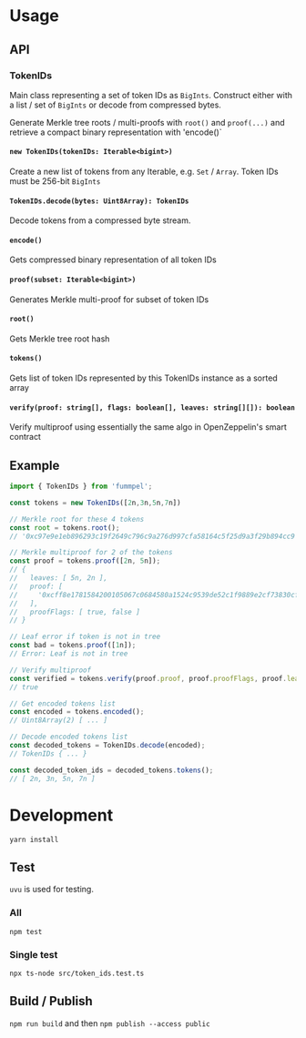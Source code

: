 # Usage

## API

### TokenIDs
Main class representing a set of token IDs as `BigInts`. Construct either with a list / set of
`BigInts` or decode from compressed bytes.

Generate Merkle tree roots / multi-proofs with `root()` and `proof(...)` and retrieve a compact
binary representation with 'encode()`

#### `new TokenIDs(tokenIDs: Iterable<bigint>)`
Create a new list of tokens from any Iterable, e.g. `Set` / `Array`. Token IDs must be 256-bit `BigInts`

#### `TokenIDs.decode(bytes: Uint8Array): TokenIDs`
Decode tokens from a compressed byte stream.

#### `encode()`
Gets compressed binary representation of all token IDs

#### `proof(subset: Iterable<bigint>)`
Generates Merkle multi-proof for subset of token IDs

#### `root()`
Gets Merkle tree root hash

#### `tokens()`
Gets list of token IDs represented by this TokenIDs instance as a sorted array

#### `verify(proof: string[], flags: boolean[], leaves: string[][]): boolean`
Verify multiproof using essentially the same algo in OpenZeppelin's smart contract

## Example
```ts
import { TokenIDs } from 'fummpel';

const tokens = new TokenIDs([2n,3n,5n,7n])

// Merkle root for these 4 tokens
const root = tokens.root();
// '0xc97e9e1eb896293c19f2649c796c9a276d997cfa58164c5f25d9a3f29b894cc9'

// Merkle multiproof for 2 of the tokens
const proof = tokens.proof([2n, 5n]);
// {
//   leaves: [ 5n, 2n ],
//   proof: [
//     '0xcff8e1781584200105067c0684580a1524c9539de52c1f9889e2cf73830cfccc'
//   ],
//   proofFlags: [ true, false ]
// }

// Leaf error if token is not in tree
const bad = tokens.proof([1n]);
// Error: Leaf is not in tree

// Verify multiproof
const verified = tokens.verify(proof.proof, proof.proofFlags, proof.leaves);
// true

// Get encoded tokens list
const encoded = tokens.encoded();
// Uint8Array(2) [ ... ]

// Decode encoded tokens list
const decoded_tokens = TokenIDs.decode(encoded);
// TokenIDs { ... }

const decoded_token_ids = decoded_tokens.tokens();
// [ 2n, 3n, 5n, 7n ]
```

# Development
`yarn install`

## Test
`uvu` is used for testing.

### All
`npm test`

### Single test
`npx ts-node src/token_ids.test.ts`

## Build / Publish

`npm run build` and then `npm publish --access public`
